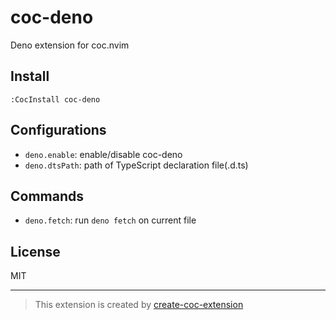 # coc-deno

Deno extension for coc.nvim

## Install

`:CocInstall coc-deno`

## Configurations

- `deno.enable`: enable/disable coc-deno
- `deno.dtsPath`: path of TypeScript declaration file(.d.ts)

## Commands

- `deno.fetch`: run `deno fetch` on current file

## License

MIT

---
> This extension is created by [create-coc-extension](https://github.com/fannheyward/create-coc-extension)
